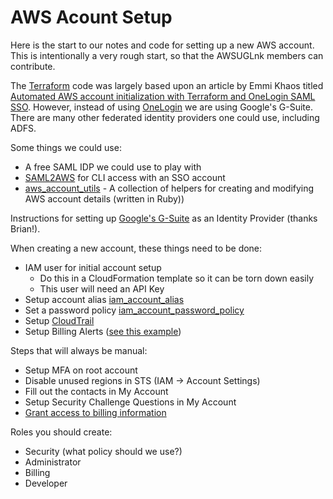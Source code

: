 # AWS Acount Setup

Here is the start to our notes and code for setting up a new AWS account. This is intentionally a very rough start, so that the AWSUGLnk members can contribute.

The [Terraform](https://terraform.io) code was largely based upon an article by Emmi Khaos titled [Automated AWS account initialization with Terraform and OneLogin SAML SSO](https://medium.com/@EmiiKhaos/automated-aws-account-initialization-with-terraform-and-onelogin-saml-sso-1301ff4851ab). However, instead of using [OneLogin](https://www.onelogin.com) we are using Google's G-Suite. There are many other federated identity providers one could use, including ADFS.

Some things we could use:

* A free SAML IDP we could use to play with
* [SAML2AWS](https://github.com/Versent/saml2aws) for CLI access with an SSO account
* [aws_account_utils](https://github.com/Panology/aws_account_utils) - A collection of helpers for creating and modifying AWS account details (written in Ruby))

Instructions for setting up [Google's G-Suite](google_saml.md) as an Identity Provider (thanks Brian!).

When creating a new account, these things need to be done:

* IAM user for initial account setup
  * Do this in a CloudFormation template so it can be torn down easily
  * This user will need an API Key
* Setup account alias [iam_account_alias](https://www.terraform.io/docs/providers/aws/r/iam_account_alias.html)
* Set a password policy [iam_account_password_policy](https://www.terraform.io/docs/providers/aws/r/iam_account_password_policy.html)
* Setup [CloudTrail](https://www.terraform.io/docs/providers/aws/r/cloudtrail.html)
* Setup Billing Alerts ([see this example](https://github.com/billtrust/terraform-aws-billing-alarm))

Steps that will always be manual:

* Setup MFA on root account
* Disable unused regions in STS (IAM -> Account Settings)
* Fill out the contacts in My Account
* Setup Security Challenge Questions in My Account
* [Grant access to billing information](https://docs.aws.amazon.com/awsaccountbilling/latest/aboutv2/grantaccess.html)

Roles you should create:

* Security (what policy should we use?)
* Administrator
* Billing
* Developer
